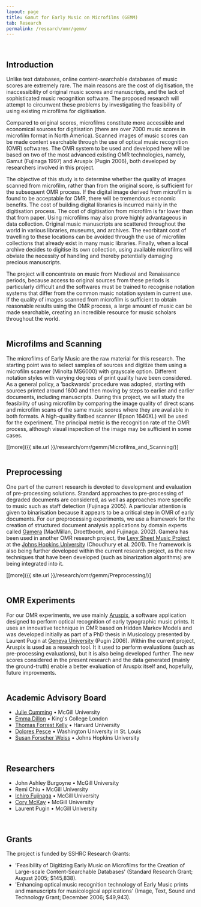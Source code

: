 ```yaml
---
layout: page
title: Gamut for Early Music on Microfilms (GEMM)
tab: Research
permalink: /research/omr/gemm/
---
```

<br>

## Introduction

Unlike text databases, online content-searchable databases of music scores are extremely rare. The main reasons are the cost of digitisation, the inaccessibility of original music scores and manuscripts, and the lack of sophisticated music recognition software. The proposed research will attempt to circumvent these problems by investigating the feasibility of using existing microfilms for digitisation.

Compared to original scores, microfilms constitute more accessible and economical sources for digitisation (there are over 7000 music scores in microfilm format in North America). Scanned images of music scores can be made content searchable through the use of optical music recognition (OMR) softwares. The OMR system to be used and developed here will be based on two of the most advanced existing OMR technologies, namely, Gamut (Fujinaga 1997) and Aruspix (Pugin 2006), both developed by researchers involved in this project.

The objective of this study is to determine whether the quality of images scanned from microfilm, rather than from the original score, is sufficient for the subsequent OMR process. If the digital image derived from microfilm is found to be acceptable for OMR, there will be tremendous economic benefits. The cost of building digital libraries is incurred mainly in the digitisation process. The cost of digitisation from microfilm is far lower than that from paper. Using microfilms may also prove highly advantageous in data collection. Original music manuscripts are scattered throughout the world in various libraries, museums, and archives. The exorbitant cost of travelling to these locations can be avoided through the use of microfilm collections that already exist in many music libraries. Finally, when a local archive decides to digitise its own collection, using available microfilms will obviate the necessity of handling and thereby potentially damaging precious manuscripts.

The project will concentrate on music from Medieval and Renaissance periods, because access to original sources from these periods is particularly difficult and the softwares must be trained to recognise notation systems that differ from the common music notation system in current use. If the quality of images scanned from microfilm is sufficient to obtain reasonable results using the OMR process, a large amount of music can be made searchable, creating an incredible resource for music scholars throughout the world.  
<br>

## Microfilms and Scanning

The microfilms of Early Music are the raw material for this research. The starting point was to select samples of sources and digitize them using a microfilm scanner (Minolta MS6000) with grayscale option. Different notation styles with varying degrees of print quality have been considered. As a general policy, a 'backwards' procedure was adopted, starting with sources printed around 1600 and then moving by steps to earlier and earlier documents, including manuscripts. During this project, we will study the feasibility of using microfilm by comparing the image quality of direct scans and microfilm scans of the same music scores where they are available in both formats. A high-quality flatbed scanner (Epson 1640XL) will be used for the experiment. The principal metric is the recognition rate of the OMR process, although visual inspection of the image may be sufficient in some cases.

[[more]({{ site.url }}/research/omr/gemm/Microfilms_and_Scanning/)]  
<br>

## Preprocessing

One part of the current research is devoted to development and evaluation of pre-processing solutions. Standard approaches to pre-processing of degraded documents are considered, as well as approaches more specific to music such as staff detection (Fujinaga 2005). A particular attention is given to binarisation because it appears to be a critical step in OMR of early documents. For our preprocessing experiments, we use a framework for the creation of structured document analysis applications by domain experts called [Gamera](http://ldp.library.jhu.edu/projects/gamera/) (MacMillan, Droettboom, and Fujinaga. 2002). Gamera has been used in another OMR research project, the [Levy Sheet Music Project](http://levysheetmusic.mse.jhu.edu/) at the [Johns Hopkins University](http://jhu.edu/)
(Choudhury et al. 2001). The framework is also being further developed within the current research project, as the new techniques that have been developed (such as binarization algorithms) are being integrated into it.

[[more]({{ site.url }}/research/omr/gemm/Preprocessing/)]  
<br>

## OMR Experiments

For our OMR experiments, we use mainly [Aruspix](http://www.aruspix.net/), a software application designed to perform optical recognition of early typographic music prints. It uses an innovative technique in OMR based on Hidden Markov Models and was developed initially as part of a PhD thesis in Musicology presented by Laurent Pugin at [Geneva University](http://www.unige.ch/) (Pugin 2006). Within the current project, Aruspix is used as a research tool. It it used to perform evaluations (such as pre-processing evaluations), but it is also being developed further. The new scores considered in the present research and the data generated (mainly the ground-truth) enable a better evaluation of Aruspix itself and, hopefully, future improvments.  
<br>

## Academic Advisory Board

* [Julie Cumming](http://www.mcgill.ca/music/about-us/bio/julie-e-cumming) • McGill University
* [Emma Dillon](http://www.kcl.ac.uk/artshums/depts/music/people/acad/dillon/index.aspx) • King's College London
* [Thomas Forrest Kelly](http://medieval.fas.harvard.edu/people/thomas-forrest-kelly) • Harvard University
* [Dolores Pesce](http://music.wustl.edu/people/pesce) • Washington University in St. Louis
* [Susan Forscher Weiss](http://www.peabody.jhu.edu/conservatory/faculty/Musicology/weiss/) • Johns Hopkins University  
<br>

## Researchers

* John Ashley Burgoyne • McGill University
* Remi Chiu • McGill University
* [Ichiro Fujinaga](http://www.music.mcgill.ca/~ich/) • McGill University
* [Cory McKay](http://www.music.mcgill.ca/~cmckay/) • McGill University
* Laurent Pugin • McGill University  
<br>

## Grants

The project is funded by SSHRC Research Grants:  

* 'Feasibility of Digitizing Early Music on Microfilms for the Creation of Large-scale Content-Searchable Databases' (Standard Research Grant; August 2005; $145,838).
* 'Enhancing optical music recognition technology of Early Music prints and manuscripts for musicological applications' (Image, Text, Sound and Technology Grant; December 2006; $49,943).  
